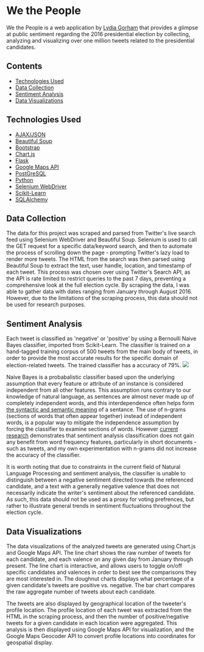 # We the People
We the People is a web application by [Lydia Gorham](https://www.linkedin.com/in/lydia-gorham) that provides a glimpse at public sentiment regarding the 2016 presidential election by collecting, analyzing and visualizing over one million tweets related to the presidential candidates.

## Contents
- [Technologies Used](#technologiesused)
- [Data Collection](#datacollection)
- [Sentiment Analysis](#sentimentanalysis)
- [Data Visualizations](#datavisualizations)

## <a name="technologiesused"></a>Technologies Used
- [AJAX/JSON](https://jquery.com/)
- [Beautiful Soup](https://www.crummy.com/software/BeautifulSoup/bs4/doc/)
- [Bootstrap](http://getbootstrap.com/)
- [Chart.js](http://www.chartjs.org/)
- [Flask](http://flask.pocoo.org/)
- [Google Maps API](https://developers.google.com/maps/)
- [PostGreSQL](https://www.postgresql.org/)
- [Python](https://www.python.org/)
- [Selenium WebDriver](http://docs.seleniumhq.org/docs/03_webdriver.jsp)
- [Scikit-Learn](http://scikit-learn.org/stable/)
- [SQLAlchemy](http://flask.pocoo.org/)

## <a name="datacollection"></a>Data Collection
The data for this project was scraped and parsed from Twitter's live search feed using Selenium WebDriver and Beautiful Soup. Selenium is used to call the GET request for a specific data/keyword search, and then to automate the process of scrolling down the page - prompting Twitter's lazy load to render more tweets. The HTML from the search was then parsed using Beautiful Soup to extract the text, user handle, location, and timestamp of each tweet. This process was chosen over using Twitter's Search API, as the API is rate limited to restrict queries to the past 7 days, preventing a comprehensive look at the full election cycle. By scraping the data, I was able to gather data with dates ranging from January through August 2016. However, due to the limitations of the scraping process, this data should not be used for research purposes.

## <a name="sentimentanalysis"></a>Sentiment Analysis
Each tweet is classified as 'negative' or 'positive' by using a Bernoulli Naive Bayes classifier, imported from Scikit-Learn. The classifier is trained on a hand-tagged training corpus of 500 tweets from the main body of tweets, in order to provide the most accurate results for the specific domain of election-related tweets. The trained classifier has a accuracy of 79%.
![](http://imgur.com/a/84xBj)

Naive Bayes is a probabalistic classifier based upon the underlying assumption that every feature or attribute of an instance is considered independent from all other features. This assumption runs contrary to our knowledge of natural language, as sentences are almost never made up of completely independent words, and this interdependence often helps form [the syntactic and semantic meaning](http://ucrel.lancs.ac.uk/acl/N/N01/N01-1021.pdf) of a sentance. The use of n-grams (sections of words that often appear together) instead of independent words, is a popular way to mitigate the independence assumption by forcing the classifier to examine sections of words. However [current research](http://www.cs.cornell.edu/home/llee/papers/sentiment.pdf) demonstrates that sentiment analysis classification does not gain any benefit from word frequency features, particularly in short documents - such as tweets, and my own experimentation with n-grams did not increase the accuracy of the classifier.

It is worth noting that due to constraints in the current field of Natural Language Processing and sentiment analysis, the classifier is unable to distinguish between a negative sentiment directed towards the referenced candidate, and a text with a generally negative valence that does not necessarily indicate the writer's sentiment about the referenced candidate. As such, this data should not be used as a proxy for voting prefrences, but rather to illustrate general trends in sentiment fluctuations throughout the election cycle.

## <a name="datavisualizations"></a>Data Visualizations
The data visualizations of the analyzed tweets are generated using Chart.js and Google Maps API. The line chart shows the raw number of tweets for each candidate, and each valence on any given day from January through present. The line chart is interactive, and allows users to toggle on/off specific candidates and valences in order to best see the comparisons they are most interested in. The doughnut charts displays what percentage of a given candidate's tweets are positive vs. negative. The bar chart compares the raw aggregate number of tweets about each candidate.

The tweets are also displayed by geographical location of the tweeter's profile location. The profile location of each tweet was extracted from the HTML in the scraping process, and then the number of positive/negative tweets for a given candidate in each location were aggregated. This analysis is then displayed using Google Maps API for visualization, and the Google Maps Geocoder API to convert profile locations into coordinates for geospatial display.





